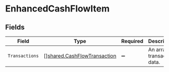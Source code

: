 # EnhancedCashFlowItem


## Fields

| Field                                                                             | Type                                                                              | Required                                                                          | Description                                                                       |
| --------------------------------------------------------------------------------- | --------------------------------------------------------------------------------- | --------------------------------------------------------------------------------- | --------------------------------------------------------------------------------- |
| `Transactions`                                                                    | [][shared.CashFlowTransaction](../../../pkg/models/shared/cashflowtransaction.md) | :heavy_minus_sign:                                                                | An array of transaction data.                                                     |